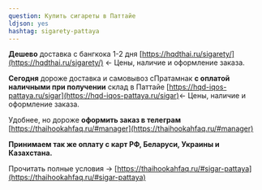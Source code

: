 ```yaml
---
question: Купить сигареты в Паттайе
ldjson: yes
hashtag: sigarety-pattaya
---
```


**Дешево** доставка с бангкока 1-2 дня [https://hqdthai.ru/sigarety/](https://hqdthai.ru/sigarety/) <- Цены, наличие и оформление заказа.

**Сегодня** дороже доставка и самовывоз сПратамнак **с оплатой наличными при получении** склад в Паттайе [https://hqd-iqos-pattaya.ru/sigar](https://hqd-iqos-pattaya.ru/sigar)<- Цены, наличие и оформление заказа.

Удобнее, но дороже **оформить заказ в телеграм** [https://thaihookahfaq.ru/#manager](https://thaihookahfaq.ru/#manager)

**Принимаем так же оплату с карт РФ, Беларуси, Украины и Казахстана.**

Прочитать полные условия -> [https://thaihookahfaq.ru/#sigar-pattaya](https://thaihookahfaq.ru/#sigar-pattaya)
